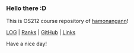 
### Hello there :D

This is OS212 course repository of [hamonangann](https://github.com/hamonangann/)!


[LOG](TXT/mylog.txt) | [Ranks](TXT/myrank.txt) | [GitHub](https://github.com/hamonangann/os212) | [Links](./LINKS/)

Have a nice day!
